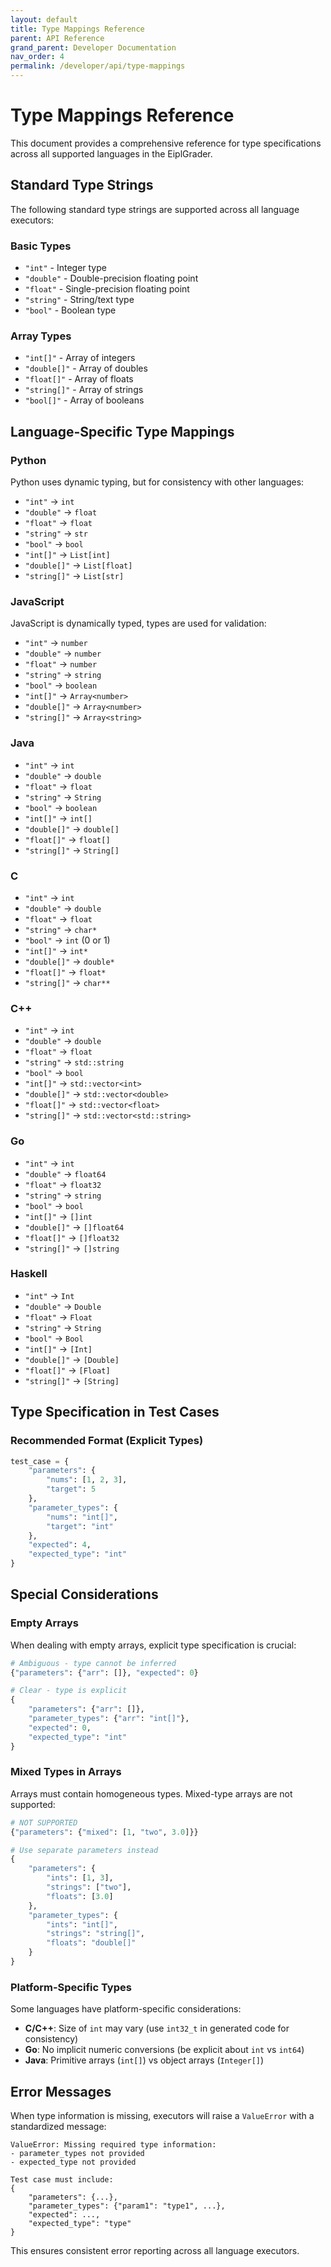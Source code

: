 ```yaml
---
layout: default
title: Type Mappings Reference
parent: API Reference
grand_parent: Developer Documentation
nav_order: 4
permalink: /developer/api/type-mappings
---
```


# Type Mappings Reference

This document provides a comprehensive reference for type specifications across all supported languages in the EiplGrader.

## Standard Type Strings

The following standard type strings are supported across all language executors:

### Basic Types
- `"int"` - Integer type
- `"double"` - Double-precision floating point
- `"float"` - Single-precision floating point  
- `"string"` - String/text type
- `"bool"` - Boolean type

### Array Types
- `"int[]"` - Array of integers
- `"double[]"` - Array of doubles
- `"float[]"` - Array of floats
- `"string[]"` - Array of strings
- `"bool[]"` - Array of booleans

## Language-Specific Type Mappings

### Python
Python uses dynamic typing, but for consistency with other languages:
- `"int"` → `int`
- `"double"` → `float`
- `"float"` → `float`
- `"string"` → `str`
- `"bool"` → `bool`
- `"int[]"` → `List[int]`
- `"double[]"` → `List[float]`
- `"string[]"` → `List[str]`

### JavaScript
JavaScript is dynamically typed, types are used for validation:
- `"int"` → `number`
- `"double"` → `number`
- `"float"` → `number`
- `"string"` → `string`
- `"bool"` → `boolean`
- `"int[]"` → `Array<number>`
- `"double[]"` → `Array<number>`
- `"string[]"` → `Array<string>`

### Java
- `"int"` → `int`
- `"double"` → `double`
- `"float"` → `float`
- `"string"` → `String`
- `"bool"` → `boolean`
- `"int[]"` → `int[]`
- `"double[]"` → `double[]`
- `"float[]"` → `float[]`
- `"string[]"` → `String[]`

### C
- `"int"` → `int`
- `"double"` → `double`
- `"float"` → `float`
- `"string"` → `char*`
- `"bool"` → `int` (0 or 1)
- `"int[]"` → `int*`
- `"double[]"` → `double*`
- `"float[]"` → `float*`
- `"string[]"` → `char**`

### C++
- `"int"` → `int`
- `"double"` → `double`
- `"float"` → `float`
- `"string"` → `std::string`
- `"bool"` → `bool`
- `"int[]"` → `std::vector<int>`
- `"double[]"` → `std::vector<double>`
- `"float[]"` → `std::vector<float>`
- `"string[]"` → `std::vector<std::string>`

### Go
- `"int"` → `int`
- `"double"` → `float64`
- `"float"` → `float32`
- `"string"` → `string`
- `"bool"` → `bool`
- `"int[]"` → `[]int`
- `"double[]"` → `[]float64`
- `"float[]"` → `[]float32`
- `"string[]"` → `[]string`

### Haskell
- `"int"` → `Int`
- `"double"` → `Double`
- `"float"` → `Float`
- `"string"` → `String`
- `"bool"` → `Bool`
- `"int[]"` → `[Int]`
- `"double[]"` → `[Double]`
- `"float[]"` → `[Float]`
- `"string[]"` → `[String]`

## Type Specification in Test Cases

### Recommended Format (Explicit Types)

```python
test_case = {
    "parameters": {
        "nums": [1, 2, 3],
        "target": 5
    },
    "parameter_types": {
        "nums": "int[]",
        "target": "int"
    },
    "expected": 4,
    "expected_type": "int"
}
```

## Special Considerations

### Empty Arrays
When dealing with empty arrays, explicit type specification is crucial:

```python
# Ambiguous - type cannot be inferred
{"parameters": {"arr": []}, "expected": 0}

# Clear - type is explicit
{
    "parameters": {"arr": []},
    "parameter_types": {"arr": "int[]"},
    "expected": 0,
    "expected_type": "int"
}
```

### Mixed Types in Arrays
Arrays must contain homogeneous types. Mixed-type arrays are not supported:

```python
# NOT SUPPORTED
{"parameters": {"mixed": [1, "two", 3.0]}}

# Use separate parameters instead
{
    "parameters": {
        "ints": [1, 3],
        "strings": ["two"],
        "floats": [3.0]
    },
    "parameter_types": {
        "ints": "int[]",
        "strings": "string[]",
        "floats": "double[]"
    }
}
```

### Platform-Specific Types
Some languages have platform-specific considerations:

- **C/C++**: Size of `int` may vary (use `int32_t` in generated code for consistency)
- **Go**: No implicit numeric conversions (be explicit about `int` vs `int64`)
- **Java**: Primitive arrays (`int[]`) vs object arrays (`Integer[]`)

## Error Messages

When type information is missing, executors will raise a `ValueError` with a standardized message:

```
ValueError: Missing required type information:
- parameter_types not provided
- expected_type not provided

Test case must include:
{
    "parameters": {...},
    "parameter_types": {"param1": "type1", ...},
    "expected": ...,
    "expected_type": "type"
}
```

This ensures consistent error reporting across all language executors.